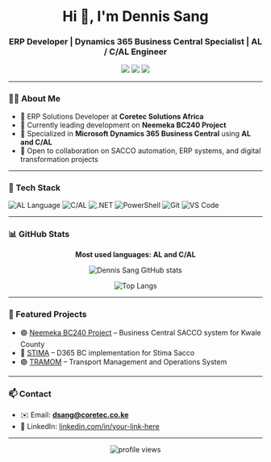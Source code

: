 <h1 align="center">Hi 👋, I'm Dennis Sang</h1>
<h3 align="center">ERP Developer | Dynamics 365 Business Central Specialist | AL / C/AL Engineer</h3>

<p align="center">
  <a href="mailto:dsang@coretec.co.ke"><img src="https://img.shields.io/badge/email-dsang@coretec.co.ke-blue?style=flat-square&logo=gmail"></a>
  <a href="https://linkedin.com/in/your-link-here" target="_blank"><img src="https://img.shields.io/badge/LinkedIn-Dennis%20Sang-blue?style=flat-square&logo=linkedin"></a>
  <a href="https://github.com/dsang"><img src="https://img.shields.io/github/followers/dsang?label=GitHub&style=social"></a>
</p>

---

### 🧑‍💻 About Me

- 💼 ERP Solutions Developer at **Coretec Solutions Africa**  
- 🔭 Currently leading development on **Neemeka BC240 Project**  
- 🧠 Specialized in **Microsoft Dynamics 365 Business Central** using **AL and C/AL**  
- 🤝 Open to collaboration on SACCO automation, ERP systems, and digital transformation projects

---

### 🚀 Tech Stack

![AL Language](https://img.shields.io/badge/AL-Business_Central-ff8c00?style=flat-square&logo=microsoft)
![C/AL](https://img.shields.io/badge/CAL-Dynamics_NAV-blue?style=flat-square&logo=microsoft)
![.NET](https://img.shields.io/badge/.NET-Core-purple?style=flat-square&logo=dotnet)
![PowerShell](https://img.shields.io/badge/PowerShell-Scripting-blue?style=flat-square&logo=powershell)
![Git](https://img.shields.io/badge/Git-Source_Control-orange?style=flat-square&logo=git)
![VS Code](https://img.shields.io/badge/VSCode-Editor-blue?style=flat-square&logo=visual-studio-code)

---

### 📊 GitHub Stats

<p align="center"><b>Most used languages: AL and C/AL</b></p>

<p align="center">
  <img src="https://github-readme-stats.vercel.app/api?username=dsang&show_icons=true&theme=radical&count_private=true" alt="Dennis Sang GitHub stats" />
</p>

<p align="center">
  <img src="https://github-readme-stats.vercel.app/api/top-langs/?username=dsang&layout=compact&theme=radical&hide=html,css" alt="Top Langs" />
</p>

---

### 📌 Featured Projects

- 🟢 [Neemeka BC240 Project](https://github.com/CoreTecDevelopers/NEEMEKA) – Business Central SACCO system for Kwale County  
- 🔵 [STIMA](https://github.com/CoreTecDevelopers/STIMA) – D365 BC implementation for Stima Sacco  
- 🟣 [TRAMOM](https://github.com/CoreTecDevelopers/TRAMOM) – Transport Management and Operations System

---

### 📫 Contact

- ✉️ Email: **dsang@coretec.co.ke**  
- 💼 LinkedIn: [linkedin.com/in/your-link-here](https://linkedin.com/in/your-link-here)

---

<p align="center">
  <img src="https://komarev.com/ghpvc/?username=dsang&label=Profile%20Views&color=0e75b6&style=flat" alt="profile views" />
</p>
